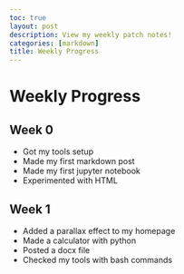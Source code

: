 ```yaml
---
toc: true
layout: post
description: View my weekly patch notes!
categories: [markdown]
title: Weekly Progress
---
```

# Weekly Progress

## Week 0
- Got my tools setup
- Made my first markdown post
- Made my first jupyter notebook
- Experimented with HTML

## Week 1
- Added a parallax effect to my homepage
- Made a calculator with python
- Posted a docx file
- Checked my tools with bash commands